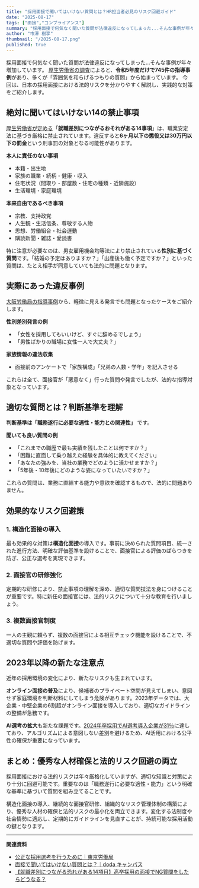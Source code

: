 ```yaml
---
title: "採用面接で聞いてはいけない質問とは？HR担当者必見のリスク回避ガイド"
date: "2025-08-17"
tags: ["面接","コンプライアンス"]
summary: "採用面接で何気なく聞いた質問が法律違反になってしまった...そんな事例が年々増加しています。"
author: "市澤 樹享"
thumbnail: "/2025-08-17.png"
published: true
---
```


採用面接で何気なく聞いた質問が法律違反になってしまった...そんな事例が年々増加しています。
[厚生労働省の調査](https://kouseisaiyou.mhlw.go.jp/consider.html)によると、**令和5年度だけで745件の指導事例**があり、多くが「雰囲気を和らげるつもりの質問」から始まっています。
今回は、日本の採用面接における法的リスクを分かりやすく解説し、実践的な対策をご紹介します。

## 絶対に聞いてはいけない14の禁止事項

[厚生労働省が定める](https://kouseisaiyou.mhlw.go.jp/basic.html)「**就職差別につながるおそれがある14事項**」は、職業安定法に基づき厳格に禁止されています。違反すると**6ヶ月以下の懲役又は30万円以下の罰金**という刑事罰の対象となる可能性があります。

**本人に責任のない事項**
- 本籍・出生地
- 家族の職業・続柄・健康・収入
- 住宅状況（間取り・部屋数・住宅の種類・近隣施設）
- 生活環境・家庭環境

**本来自由であるべき事項**
- 宗教、支持政党
- 人生観・生活信条、尊敬する人物
- 思想、労働組合・社会運動
- 購読新聞・雑誌・愛読書

特に注意が必要なのは、男女雇用機会均等法により禁止されている**性別に基づく質問**です。「結婚の予定はありますか？」「出産後も働く予定ですか？」といった質問は、たとえ相手が同意していても法的に問題となります。

## 実際にあった違反事例

[大阪労働局の指導事例](https://jsite.mhlw.go.jp/osaka-roudoukyoku/hourei_seido_tetsuzuki/shokugyou_shoukai/hourei_seido/kosei/futeki.html)から、軽微に見える発言でも問題となったケースをご紹介します。

**性別差別発言の例**
- 「女性を採用してもいいけど、すぐに辞めるでしょう」
- 「男性ばかりの職場に女性一人で大丈夫？」

**家族情報の違法収集**
- 面接前のアンケートで「家族構成」「兄弟の人数・学年」を記入させる

これらは全て、面接官が「悪意なく」行った質問や発言でしたが、法的な指導対象となっています。

## 適切な質問とは？判断基準を理解

**判断基準は「職務遂行に必要な適性・能力との関連性」** です。

**聞いても良い質問の例**
- 「これまでの職歴で最も実績を残したことは何ですか？」
- 「困難に直面して乗り越えた経験を具体的に教えてください」
- 「あなたの強みを、当社の業務でどのように活かせますか？」
- 「5年後・10年後にどのような姿になっていたいですか？」

これらの質問は、業務に直結する能力や意欲を確認するもので、法的に問題ありません。

## 効果的なリスク回避策

### 1. 構造化面接の導入
最も効果的な対策は**構造化面接**の導入です。事前に決められた質問項目、統一された進行方法、明確な評価基準を設けることで、面接官による評価のばらつきを防ぎ、公正な選考を実現できます。

### 2. 面接官の研修強化
定期的な研修により、禁止事項の理解を深め、適切な質問技法を身につけることが重要です。特に新任の面接官には、法的リスクについて十分な教育を行いましょう。

### 3. 複数面接官制度
一人の主観に頼らず、複数の面接官による相互チェック機能を設けることで、不適切な質問や評価を防げます。

## 2023年以降の新たな注意点

近年の採用環境の変化により、新たなリスクも生まれています。

**オンライン面接の普及**により、候補者のプライベート空間が見えてしまい、意図せず家庭環境を判断材料にしてしまう危険があります。2023年データでは、大企業・中堅企業の6割超がオンライン面接を導入しており、適切なガイドラインの整備が急務です。

**AI選考の拡大**も新たな課題です。[2024年卒採用でAI選考導入企業が31％](https://www.hrpro.co.jp/research_detail.php?r_no=366)に達しており、アルゴリズムによる意図しない差別を避けるため、AI活用における公平性の確保が重要になっています。

## まとめ：優秀な人材確保と法的リスク回避の両立

採用面接における法的リスクは年々厳格化していますが、適切な知識と対策により十分に回避可能です。重要なのは「職務遂行に必要な適性・能力」という明確な基準に基づいて質問を組み立てることです。

構造化面接の導入、継続的な面接官研修、組織的なリスク管理体制の構築により、優秀な人材の確保と法的リスクの最小化を両立できます。変化する法制度や社会情勢に適応し、定期的にガイドラインを見直すことが、持続可能な採用活動の鍵となります。

---

**関連資料**
- [公正な採用選考を行うために｜東京労働局](https://jsite.mhlw.go.jp/tokyo-roudoukyoku/hourei_seido_tetsuzuki/shokugyou_shoukai/saiyou.html)
- [面接で聞いてはいけない質問とは？｜doda キャンパス](https://campus.doda.jp/enterprise/column/c113)
- [【就職差別につながる恐れがある14項目】高卒採用の面接でNG質問をしたらどうなる？](https://lab.jinjib.co.jp/archives/599/)
